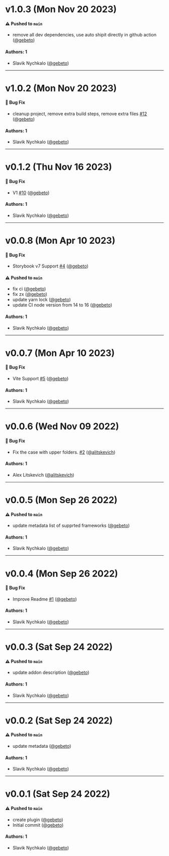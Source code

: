 # v1.0.3 (Mon Nov 20 2023)

#### ⚠️ Pushed to `main`

- remove all dev dependencies, use auto shipit directly in github action ([@gebeto](https://github.com/gebeto))

#### Authors: 1

- Slavik Nychkalo ([@gebeto](https://github.com/gebeto))

---

# v1.0.2 (Mon Nov 20 2023)

#### 🐛 Bug Fix

- cleanup project, remove extra build steps, remove extra files [#12](https://github.com/gebeto/storybook-addon-manual-mocks/pull/12) ([@gebeto](https://github.com/gebeto))

#### Authors: 1

- Slavik Nychkalo ([@gebeto](https://github.com/gebeto))

---

# v0.1.2 (Thu Nov 16 2023)

#### 🐛 Bug Fix

- V1 [#10](https://github.com/gebeto/storybook-addon-manual-mocks/pull/10) ([@gebeto](https://github.com/gebeto))

#### Authors: 1

- Slavik Nychkalo ([@gebeto](https://github.com/gebeto))

---

# v0.0.8 (Mon Apr 10 2023)

#### 🐛 Bug Fix

- Storybook v7 Support [#4](https://github.com/gebeto/storybook-addon-manual-mocks/pull/4) ([@gebeto](https://github.com/gebeto))

#### ⚠️ Pushed to `main`

- fix ci ([@gebeto](https://github.com/gebeto))
- fix zx ([@gebeto](https://github.com/gebeto))
- update yarn lock ([@gebeto](https://github.com/gebeto))
- update CI node version from 14 to 16 ([@gebeto](https://github.com/gebeto))

#### Authors: 1

- Slavik Nychkalo ([@gebeto](https://github.com/gebeto))

---

# v0.0.7 (Mon Apr 10 2023)

#### 🐛 Bug Fix

- Vite Support [#5](https://github.com/gebeto/storybook-addon-manual-mocks/pull/5) ([@gebeto](https://github.com/gebeto))

#### Authors: 1

- Slavik Nychkalo ([@gebeto](https://github.com/gebeto))

---

# v0.0.6 (Wed Nov 09 2022)

#### 🐛 Bug Fix

- Fix the case with upper folders. [#2](https://github.com/gebeto/storybook-addon-manual-mocks/pull/2) ([@alitskevich](https://github.com/alitskevich))

#### Authors: 1

- Alex Litskevich ([@alitskevich](https://github.com/alitskevich))

---

# v0.0.5 (Mon Sep 26 2022)

#### ⚠️ Pushed to `main`

- update metadata list of supprted frameworks ([@gebeto](https://github.com/gebeto))

#### Authors: 1

- Slavik Nychkalo ([@gebeto](https://github.com/gebeto))

---

# v0.0.4 (Mon Sep 26 2022)

#### 🐛 Bug Fix

- Improve Readme [#1](https://github.com/gebeto/storybook-addon-manual-mocks/pull/1) ([@gebeto](https://github.com/gebeto))

#### Authors: 1

- Slavik Nychkalo ([@gebeto](https://github.com/gebeto))

---

# v0.0.3 (Sat Sep 24 2022)

#### ⚠️ Pushed to `main`

- update addon description ([@gebeto](https://github.com/gebeto))

#### Authors: 1

- Slavik Nychkalo ([@gebeto](https://github.com/gebeto))

---

# v0.0.2 (Sat Sep 24 2022)

#### ⚠️ Pushed to `main`

- update metadata ([@gebeto](https://github.com/gebeto))

#### Authors: 1

- Slavik Nychkalo ([@gebeto](https://github.com/gebeto))

---

# v0.0.1 (Sat Sep 24 2022)

#### ⚠️ Pushed to `main`

- create plugin ([@gebeto](https://github.com/gebeto))
- Initial commit ([@gebeto](https://github.com/gebeto))

#### Authors: 1

- Slavik Nychkalo ([@gebeto](https://github.com/gebeto))
